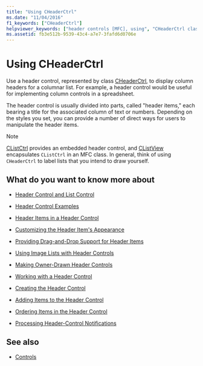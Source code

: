 ```yaml
---
title: "Using CHeaderCtrl"
ms.date: "11/04/2016"
f1_keywords: ["CHeaderCtrl"]
helpviewer_keywords: ["header controls [MFC], using", "CHeaderCtrl class [MFC]"]
ms.assetid: fb3e512b-9539-43c4-a7e7-3fafd6d0706e
---
```

# Using CHeaderCtrl

Use a header control, represented by class [CHeaderCtrl](../mfc/reference/cheaderctrl-class.md), to display column headers for a columnar list. For example, a header control would be useful for implementing column controls in a spreadsheet.

The header control is usually divided into parts, called "header items," each bearing a title for the associated column of text or numbers. Depending on the styles you set, you can provide a number of direct ways for users to manipulate the header items.

> [!NOTE]
>  [CListCtrl](../mfc/reference/clistctrl-class.md) provides an embedded header control, and [CListView](../mfc/reference/clistview-class.md) encapsulates `CListCtrl` in an MFC class. In general, think of using `CHeaderCtrl` to label lists that you intend to draw yourself.

## What do you want to know more about

- [Header Control and List Control](../mfc/header-control-and-list-control.md)

- [Header Control Examples](../mfc/header-control-examples.md)

- [Header Items in a Header Control](../mfc/header-items-in-a-header-control.md)

- [Customizing the Header Item's Appearance](../mfc/customizing-the-header-item-s-appearance.md)

- [Providing Drag-and-Drop Support for Header Items](../mfc/providing-drag-and-drop-support-for-header-items.md)

- [Using Image Lists with Header Controls](../mfc/using-image-lists-with-header-controls.md)

- [Making Owner-Drawn Header Controls](../mfc/making-owner-drawn-header-controls.md)

- [Working with a Header Control](../mfc/working-with-a-header-control.md)

- [Creating the Header Control](../mfc/creating-the-header-control.md)

- [Adding Items to the Header Control](../mfc/adding-items-to-the-header-control.md)

- [Ordering Items in the Header Control](../mfc/ordering-items-in-the-header-control.md)

- [Processing Header-Control Notifications](../mfc/processing-header-control-notifications.md)

## See also

- [Controls](../mfc/controls-mfc.md)
